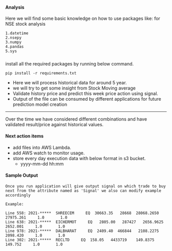 #### Analysis
Here we will find some basic knowledge on how to use packages like: for NSE stock analysis 

    1.datetime
    2.nsepy
    3.numpy
    4.pandas
    5.sys

#####
install all the required packages by running below command.

    pip install -r requirements.txt

- Here we will process historical data for around 5 year.
- we will try to get some insight from Stock Moving average
- Validate history price and predict this week price action using signal.
- Output of the file can be consumed by different applications for future prediction model creation

-------------------------------------------------------
Over the time we have considered different combinations and have validated result/price against historical values.

#### Next action items

   - add files into AWS Lambda.
   - add AWS watch to monitor usage.
   - store every day execution data with below format in s3 bucket.
      - yyyy-mm-dd hh:mm     

#### Sample Output
    Once you run application will give output signal on which trade to buy next from the attribute named as 'Signal' we also can modify example accordingly
 
    Example:

    Line 558: 2021-*****  SHREECEM     EQ  30663.35   28668  28068.2650   27975.261     1.0       1.0
    Line 638: 2021-*****  EICHERMOT     EQ   2805.00   287427   2656.9625    2652.001     1.0       1.0
    Line 978: 2021-*****  DALBHARAT     EQ  2409.40  466844   2108.2275    2098.420     1.0       1.0
    Line 302: 2021-*****  RECLTD     EQ  158.05   4433719    149.8375     149.752     1.0       1.0